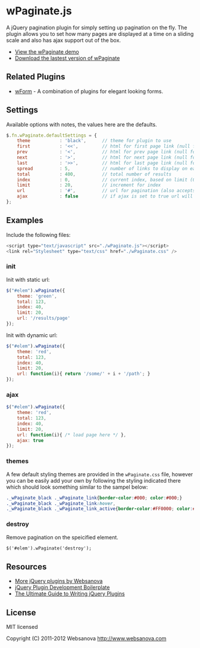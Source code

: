 # wPaginate.js

A jQuery pagination plugin for simply setting up pagination on the fly.  The plugin allows you to set how many pages are displayed at a time on a sliding scale and also has ajax support out of the box.

* [View the wPaginate demo](http://wpaginate.websanova.com)
* [Download the lastest version of wPaginate](https://github.com/websanova/wPaginate/tags)


## Related Plugins

* [wForm](http://wform.websanova.com) - A combination of plugins for elegant looking forms.


## Settings

Available options with notes, the values here are the defaults.

```javascript
$.fn.wPaginate.defaultSettings = {
    theme           : 'black',      // theme for plugin to use
    first           : '<<',         // html for first page link (null for no link)
    prev            : '<',          // html for prev page link (null for no link)
    next            : '>',          // html for next page link (null for no link)
    last            : '>>',         // html for last page link (null for no link)
    spread          : 5,            // number of links to display on each side (total 11)
    total           : 400,          // total number of results
    index           : 0,            // current index, based on limit (0, 20, 40, etc)
    limit           : 20,           // increment for index
    url             : '#',          // url for pagination (also accepts function ex: function(i){ return '/path/' + i*this.settings.limit; })
    ajax            : false         // if ajax is set to true url will execute as a callback
};
```


## Examples

Include the following files:

```js
<script type="text/javascript" src="./wPaginate.js"></script>
<link rel="Stylesheet" type="text/css" href="./wPaginate.css" />
```

### init

Init with static url:

```js
$("#elem").wPaginate({
    theme: 'green',
    total: 123,
    index: 40,
    limit: 20,
    url: '/results/page'
});
```

Init with dynamic url:

```js
$("#elem").wPaginate({
    theme: 'red',
    total: 123,
    index: 40,
    limit: 20,
    url: function(i){ return '/some/' + i + '/path'; }
});
```

### ajax

```js
$("#elem").wPaginate({
    theme: 'red',
    total: 123,
    index: 40,
    limit: 20,
    url: function(i){ /* load page here */ },
    ajax: true
});
```

### themes

A few default styling themes are provided in the `wPaginate.css` file, however you can be easily add your own by following the styling indicated there which should look something similar to the sampel below:

```css
._wPaginate_black ._wPaginate_link{border-color:#000; color:#000;}
._wPaginate_black ._wPaginate_link:hover,
._wPaginate_black ._wPaginate_link_active{border-color:#FF0000; color:#FF0000;}
```

### destroy

Remove pagination on the speicified element.

```html
$('#elem').wPaginate('destroy');
```


## Resources

* [More jQuery plugins by Websanova](http://websanova.com/plugins)
* [jQuery Plugin Development Boilerplate](http://www.websanova.com/blog/jquery/jquery-plugin-development-boilerplate)
* [The Ultimate Guide to Writing jQuery Plugins](http://www.websanova.com/blog/jquery/the-ultimate-guide-to-writing-jquery-plugins)


## License

MIT licensed

Copyright (C) 2011-2012 Websanova http://www.websanova.com